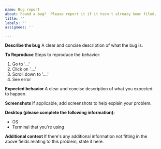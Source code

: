 ```yaml
---
name: Bug report
about: Found a bug?  Please report it if it hasn't already been filed...
title: ''
labels: ''
assignees: ''

---
```


**Describe the bug**
A clear and concise description of what the bug is.

**To Reproduce**
Steps to reproduce the behavior:
1. Go to '...'
2. Click on '....'
3. Scroll down to '....'
4. See error

**Expected behavior**
A clear and concise description of what you expected to happen.

**Screenshots**
If applicable, add screenshots to help explain your problem.

**Desktop (please complete the following information):**
 - OS
 - Terminal that you're using
 
**Additional context**
If there's any additional information not fitting in the above fields relating to this problem, state it here.
